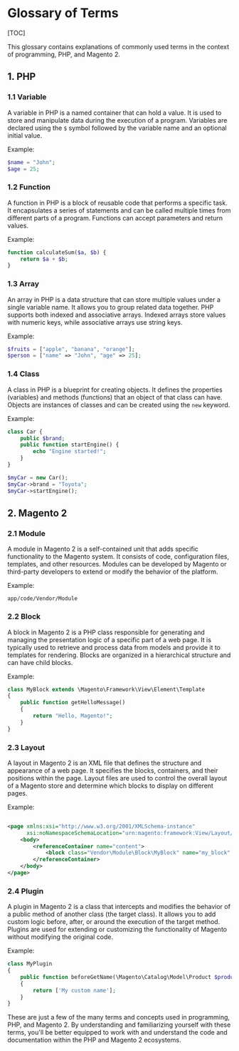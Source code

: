 # Glossary of Terms

[TOC]

This glossary contains explanations of commonly used terms in the context of programming, PHP, and Magento 2.

## 1. PHP

### 1.1 Variable

A variable in PHP is a named container that can hold a value. It is used to store and manipulate data during the
execution of a program. Variables are declared using the `$` symbol followed by the variable name and an optional
initial value.

Example:

```php
$name = "John";
$age = 25;
```

### 1.2 Function

A function in PHP is a block of reusable code that performs a specific task. It encapsulates a series of statements and
can be called multiple times from different parts of a program. Functions can accept parameters and return values.

Example:

```php
function calculateSum($a, $b) {
    return $a + $b;
}
```

### 1.3 Array

An array in PHP is a data structure that can store multiple values under a single variable name. It allows you to group
related data together. PHP supports both indexed and associative arrays. Indexed arrays store values with numeric keys,
while associative arrays use string keys.

Example:

```php
$fruits = ["apple", "banana", "orange"];
$person = ["name" => "John", "age" => 25];
```

### 1.4 Class

A class in PHP is a blueprint for creating objects. It defines the properties (variables) and methods (functions) that
an object of that class can have. Objects are instances of classes and can be created using the `new` keyword.

Example:

```php
class Car {
    public $brand;
    public function startEngine() {
        echo "Engine started!";
    }
}

$myCar = new Car();
$myCar->brand = "Toyota";
$myCar->startEngine();
```

## 2. Magento 2

### 2.1 Module

A module in Magento 2 is a self-contained unit that adds specific functionality to the Magento system. It consists of
code, configuration files, templates, and other resources. Modules can be developed by Magento or third-party developers
to extend or modify the behavior of the platform.

Example:

```
app/code/Vendor/Module
```

### 2.2 Block

A block in Magento 2 is a PHP class responsible for generating and managing the presentation logic of a specific part of
a web page. It is typically used to retrieve and process data from models and provide it to templates for rendering.
Blocks are organized in a hierarchical structure and can have child blocks.

Example:

```php
class MyBlock extends \Magento\Framework\View\Element\Template
{
    public function getHelloMessage()
    {
        return "Hello, Magento!";
    }
}
```

### 2.3 Layout

A layout in Magento 2 is an XML file that defines the structure and appearance of a web page. It specifies the blocks,
containers, and their positions within the page. Layout files are used to control the overall layout of a Magento store
and determine which blocks to display on different pages.

Example:

```xml

<page xmlns:xsi="http://www.w3.org/2001/XMLSchema-instance"
      xsi:noNamespaceSchemaLocation="urn:magento:framework:View/Layout/etc/page_configuration.xsd">
    <body>
        <referenceContainer name="content">
            <block class="Vendor\Module\Block\MyBlock" name="my_block" template="Vendor_Module::my_block.phtml"/>
        </referenceContainer>
    </body>
</page>
```

### 2.4 Plugin

A plugin in Magento 2 is a class that intercepts and modifies the behavior of a public method of another class (the
target class). It allows you to add custom logic before, after, or around the execution of the target method. Plugins
are used for extending or customizing the functionality of Magento without modifying the original code.

Example:

```php
class MyPlugin
{
    public function beforeGetName(\Magento\Catalog\Model\Product $product)
    {
        return ['My custom name'];
    }
}
```

These are just a few of the many terms and concepts used in programming, PHP, and Magento 2. By understanding and
familiarizing yourself with these terms, you'll be better equipped to work with and understand the code and
documentation within the PHP and Magento 2 ecosystems.
